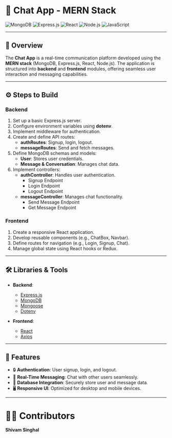 # 🚀 Chat App - MERN Stack  

![MongoDB](https://img.shields.io/badge/MongoDB-4EA94B?style=for-the-badge&logo=mongodb&logoColor=white)  ![Express.js](https://img.shields.io/badge/Express.js-404D59?style=for-the-badge)  ![React](https://img.shields.io/badge/React-61DAFB?style=for-the-badge&logo=react&logoColor=white)  ![Node.js](https://img.shields.io/badge/Node.js-339933?style=for-the-badge&logo=node.js&logoColor=white)  ![JavaScript](https://img.shields.io/badge/JavaScript-F7DF1E?style=for-the-badge&logo=javascript&logoColor=black)  

---

## 📖 Overview  

The **Chat App** is a real-time communication platform developed using the **MERN stack** (MongoDB, Express.js, React, Node.js). The application is structured into **backend** and **frontend** modules, offering seamless user interaction and messaging capabilities.


---

## ⚙️ Steps to Build  

### Backend  
1. Set up a basic Express.js server.  
2. Configure environment variables using **dotenv**.  
3. Implement middleware for authentication.  
4. Create and define API routes:  
   - **authRoutes**: Signup, login, logout.  
   - **messageRoutes**: Send and fetch messages.  
5. Define MongoDB schemas and models:  
   - **User**: Stores user credentials.  
   - **Message & Conversation**: Manages chat data.  
6. Implement controllers:  
   - **authController**: Handles user authentication.  
     - Signup Endpoint  
     - Login Endpoint  
     - Logout Endpoint  
   - **messageController**: Manages chat functionality.  
     - Send Message Endpoint  
     - Get Message Endpoint  

### Frontend  
1. Create a responsive React application.  
2. Develop reusable components (e.g., ChatBox, Navbar).  
3. Define routes for navigation (e.g., Login, Signup, Chat).  
4. Manage global state using React hooks or Redux.  

---

## 🛠️ Libraries & Tools  

- **Backend**:  
  - [Express.js](https://expressjs.com/)  
  - [MongoDB](https://www.mongodb.com/)  
  - [Mongoose](https://mongoosejs.com/)  
  - [Dotenv](https://www.npmjs.com/package/dotenv)  

- **Frontend**:  
  - [React](https://reactjs.org/)  
  - [Axios](https://axios-http.com/)  

---

## 🌟 Features  

- 🔒 **Authentication**: User signup, login, and logout.  
- 💬 **Real-Time Messaging**: Chat with other users seamlessly.  
- 📄 **Database Integration**: Securely store user and message data.  
- 🖥️ **Responsive UI**: Optimized for desktop and mobile devices.  

---

# 👨‍💻 Contributors
**Shivam Singhal**




